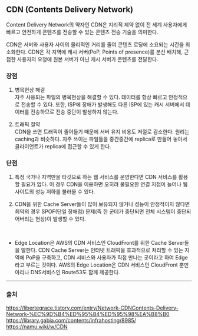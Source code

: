## CDN (Contents Delivery Network)

Content Delivery Network의 약자인 CDN은 지리적 제약 없이 전 세계 사용자에게 빠르고 안전하게 콘텐츠를 전송할 수 있는 콘텐츠 전송 기술을 의미한다.

CDN은 서버와 사용자 사이의 물리적인 거리를 줄여 콘텐츠 로딩에 소요되는 시간을 최소화한다. CDN은 각 지역에 캐시 서버(PoP, Points of presence)를 분산 배치해, 근접한 사용자의 요청에 원본 서버가 아닌 캐시 서버가 콘텐츠를 전달한다.

### 장점

1. 병목현상 해결  
   자주 사용되는 파일의 병목현상을 해결할 수 있다. 데이터를 항상 빠르고 안정적으로 전송할 수 있다. 또한, ISP에 장애가 발생해도 다른 ISP에 있는 캐시 서버에서 데이터를 전송하므로 전송 중단이 발생하지 않는다.

2. 트래픽 절약  
   CDN을 쓰면 트래픽이 줄어들기 때문에 서버 유지 비용도 저절로 감소한다. 원리는 caching과 비슷하다. 자주 쓰이는 파일들을 중간중간에 replica로 만들어 놓아서 클라이언트가 replica에 접근할 수 있게 한다.

### 단점

1. 특정 국가나 지역만을 타깃으로 하는 웹 서비스를 운영한다면 CDN 서비스를 활용할 필요가 없다. 이 경우 CDN을 이용하면 오히려 불필요한 연결 지점이 늘어나 웹 사이트의 성능 저하를 불러올 수 있다.

2. CDN을 위한 Cache Server들이 많이 보유되지 않거나 성능이 안정적이지 않다면 최악의 경우 SPOF(단일 장애점) 문제(즉 한 군데가 중단되면 전체 시스템이 중단되어버리는 현상)이 발생할 수 있다.

<br>

- Edge Location은 AWS의 CDN 서비스인 CloudFront를 위한 Cache Server들을 말한다. CDN Cache Server는 인터넷 트래픽을 효과적으로 처리할 수 있는 지역에 PoP을 구축하고, CDN 서비스와 사용자가 직접 만나는 곳이라고 하여 Edge라고 부르는 것이다. AWS의 Edge Location은 CDN 서비스인 CloudFront 뿐만 아리나 DNS서비스인 Route53도 함께 제공한다.

<hr>

### 출처

https://libertegrace.tistory.com/entry/Network-CDNContents-Delivery-Network-%EC%9D%B4%ED%95%B4%ED%95%98%EA%B8%B0  
https://library.gabia.com/contents/infrahosting/8985/  
https://namu.wiki/w/CDN
